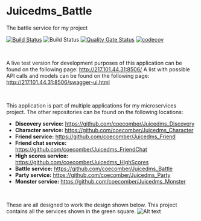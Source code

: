# Juicedms_Battle
 The battle service for my project



[![Build Status](https://travis-ci.com/coecomber/Juicedms_Battle.svg)](https://travis-ci.com/coecomber/Juicedms_Battle) ![Build Status](https://img.shields.io/docker/cloud/build/coecomber/juicedms_battle) [![Quality Gate Status](https://sonarcloud.io/api/project_badges/measure?project=coecomber_Juicedms_Battle&metric=alert_status)](https://sonarcloud.io/dashboard?id=coecomber_Juicedms_Battle) [![codecov](https://codecov.io/gh/coecomber/Juicedms_Battle/branch/master/graph/badge.svg)](https://codecov.io/gh/coecomber/Juicedms_Battle)

&nbsp;

A live test version for development purposes of this application can be found on the following page: http://217.101.44.31:8506/
A list with possible API calls and models can be found on the following page: http://217.101.44.31:8506/swagger-ui.html

&nbsp;

This application is part of multiple applications for my microservices project. The other repositories can be found on the following locations:
* **Discovery service:** https://github.com/coecomber/Juicedms_Discovery
* **Character service:** https://github.com/coecomber/Juicedms_Character
* **Friend service:** https://github.com/coecomber/Juicedms_Friend
* **Friend chat service:** https://github.com/coecomber/Juicedms_FriendChat
* **High scores service:** https://github.com/coecomber/Juicedms_HighScores
* **Battle service:** https://github.com/coecomber/Juicedms_Battle
* **Party service:** https://github.com/coecomber/Juicedms_Party
* **Monster service:** https://github.com/coecomber/Juicedms_Monster

&nbsp;

These are all designed to work the design shown below. This project contains all the services shown in the green square.
![Alt text](https://i.gyazo.com/b9ef1a53df8da2fc537f45af91791046.png "Microservices Design")
